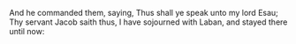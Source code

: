 And he commanded them, saying, Thus shall ye speak unto my lord Esau; Thy servant Jacob saith thus, I have sojourned with Laban, and stayed there until now:
